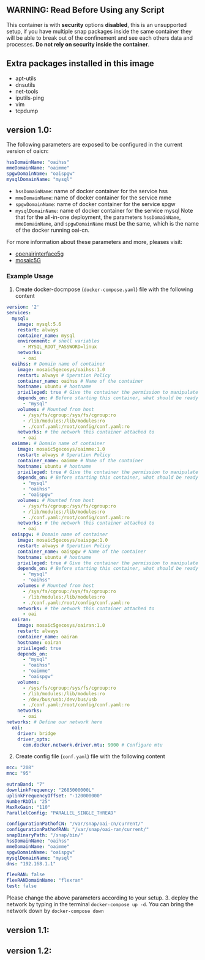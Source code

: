 <!-- # v1.1: Move config path to /root/config/conf.yaml. v1.2: A copy of 1.1. It's for upgrading demo.

# oai-cn -->

## WARNING: Read Before Using any Script 

This container is with **security** options **disabled**, this is an unsupported setup, if you have multiple snap packages inside the same container they will be able to break out of the confinement and see each others data and processes. **Do not rely on security inside the container**.

## Extra packages installed in this image
- apt-utils
- dnsutils
- net-tools
- iputils-ping
- vim
- tcpdump

## version 1.0:


The following parameters are exposed to be configured in the current version of oaicn:

```yaml
hssDomainName: "oaihss"
mmeDomainName: "oaimme"
spgwDomainName: "oaispgw"
mysqlDomainName: "mysql"
```

- ```hssDomainName```: name of docker container for the service hss
- ```mmeDomainName```: name of docker container for the service mme
- ```spgwDomainName```: name of docker container for the service spgw
- ```mysqlDomainName```: name of docker container for the service mysql
Note that for the all-in-one deployment, the parameters ```hssDomainName```, ```mmeDomainName```, and ```spgwDomainName``` must be the same, which is the name of the docker running oai-cn.

For more information about these parameters and more, pleases visit: 
- [openairinterface5g](https://gitlab.eurecom.fr/oai/openairinterface5g)
- [mosaic5G](https://gitlab.eurecom.fr/mosaic5g/mosaic5g)


### Example Usage
1. Create docker-docmpose (```docker-compose.yaml```) file with the following content

```yaml
version: '2'
services:
  mysql:
    image: mysql:5.6
    restart: always
    container_name: mysql
    environment: # shell variables
      - MYSQL_ROOT_PASSWORD=linux
    networks:
      - oai
  oaihss: # Domain name of container
    image: mosaic5gecosys/oaihss:1.0
    restart: always # Operation Policy
    container_name: oaihss # Name of the container
    hostname: ubuntu # hostname
    privileged: true # Give the container the permission to manipulate the host
    depends_on: # Before starting this container, what should be ready
      - "mysql"
    volumes: # Mounted from host
      - /sys/fs/cgroup:/sys/fs/cgroup:ro
      - /lib/modules:/lib/modules:ro
      - ./conf.yaml:/root/config/conf.yaml:ro
    networks: # the network this container attached to
      - oai
  oaimme: # Domain name of container
    image: mosaic5gecosys/oaimme:1.0
    restart: always # Operation Policy
    container_name: oaimme # Name of the container
    hostname: ubuntu # hostname
    privileged: true # Give the container the permission to manipulate the host
    depends_on: # Before starting this container, what should be ready
      - "mysql"
      - "oaihss"
      - "oaispgw"
    volumes: # Mounted from host
      - /sys/fs/cgroup:/sys/fs/cgroup:ro
      - /lib/modules:/lib/modules:ro
      - ./conf.yaml:/root/config/conf.yaml:ro
    networks: # the network this container attached to
      - oai
  oaispgw: # Domain name of container
    image: mosaic5gecosys/oaispgw:1.0
    restart: always # Operation Policy
    container_name: oaispgw # Name of the container
    hostname: ubuntu # hostname
    privileged: true # Give the container the permission to manipulate the host
    depends_on: # Before starting this container, what should be ready
      - "mysql"
      - "oaihss"
    volumes: # Mounted from host
      - /sys/fs/cgroup:/sys/fs/cgroup:ro
      - /lib/modules:/lib/modules:ro
      - ./conf.yaml:/root/config/conf.yaml:ro
    networks: # the network this container attached to
      - oai
  oairan:
    image: mosaic5gecosys/oairan:1.0
    restart: always
    container_name: oairan
    hostname: oairan
    privileged: true
    depends_on:
      - "mysql"
      - "oaihss"
      - "oaimme"
      - "oaispgw"
    volumes:
      - /sys/fs/cgroup:/sys/fs/cgroup:ro
      - /lib/modules:/lib/modules:ro
      - /dev/bus/usb:/dev/bus/usb
      - ./conf.yaml:/root/config/conf.yaml:ro
    networks:
      - oai
networks: # Define our network here
  oai:
    driver: bridge
    driver_opts:
      com.docker.network.driver.mtu: 9000 # Configure mtu
```

2. Create config file (```conf.yaml```) file with the following content

```yaml
mcc: "208"                 
mnc: "95"   

eutraBand: "7"             
downlinkFrequency: "2685000000L"    
uplinkFrequencyOffset: "-120000000"
NumberRbDl: "25"
MaxRxGain: "110"
ParallelConfig: "PARALLEL_SINGLE_THREAD"

configurationPathofCN: "/var/snap/oai-cn/current/"
configurationPathofRAN: "/var/snap/oai-ran/current/"
snapBinaryPath: "/snap/bin/"
hssDomainName: "oaihss"
mmeDomainName: "oaimme"
spgwDomainName: "oaispgw"
mysqlDomainName: "mysql"
dns: "192.168.1.1"

flexRAN: false
flexRANDomainName: "flexran"
test: false
```

Please change the above parameters according to your setup.
3. deploy the network by typing in the terminal ```docker-compose up -d```. You can bring the network down by ```docker-compose down```

## version 1.1:


## version 1.2:

